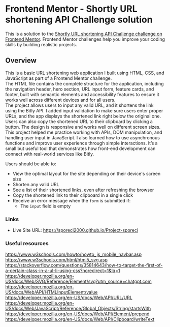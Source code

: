 # Frontend Mentor - Shortly URL shortening API Challenge solution

This is a solution to the [Shortly URL shortening API Challenge challenge on Frontend Mentor](https://www.frontendmentor.io/challenges/url-shortening-api-landing-page-2ce3ob-G). Frontend Mentor challenges help you improve your coding skills by building realistic projects. 

## Overview
This is a basic URL shortening web application I built using HTML, CSS, and JavaScript as part of a Frontend Mentor challenge.  
The HTML file contains the complete structure for the application, including the navigation header, hero section, URL input form, feature cards, and footer, built with semantic elements and accessibility features to ensure it works well across different devices and for all users.  
The project allows users to input any valid URL, and it shortens the link using the Bitly API. I added input validation to make sure users enter proper URLs, and the app displays the shortened link right below the original one. Users can also copy the shortened URL to their clipboard by clicking a button. The design is responsive and works well on different screen sizes. This project helped me practice working with APIs, DOM manipulation, and handling user input in JavaScript. I also learned how to use asynchronous functions and improve user experience through simple interactions. It’s a small but useful tool that demonstrates how front-end development can connect with real-world services like Bitly.

Users should be able to:

- View the optimal layout for the site depending on their device's screen size
- Shorten any valid URL
- See a list of their shortened links, even after refreshing the browser
- Copy the shortened link to their clipboard in a single click
- Receive an error message when the `form` is submitted if:
  - The `input` field is empty



### Links

- Live Site URL: https://sporeci2000.github.io/Project-sporeci 



### Useful resources

https://www.w3schools.com/howto/howto_js_mobile_navbar.asp
https://www.w3schools.com/html/html5_svg.asp  
https://stackoverflow.com/questions/35814643/how-to-target-the-first-of-a-certain-class-in-a-ul-li-using-css?noredirect=1&lq=1 
https://developer.mozilla.org/en-US/docs/Web/SVG/Reference/Element/svg?utm_source=chatgpt.com 
https://developer.mozilla.org/en-US/docs/Web/API/HTMLInputElement/value 
https://developer.mozilla.org/en-US/docs/Web/API/URL/URL 
https://developer.mozilla.org/en-US/docs/Web/JavaScript/Reference/Global_Objects/String/startsWith 
https://developer.mozilla.org/en-US/docs/Web/API/Element/prepend 
https://developer.mozilla.org/en-US/docs/Web/API/Clipboard/writeText 



